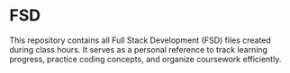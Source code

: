 # FSD
This repository contains all Full Stack Development (FSD) files created during class hours. It serves as a personal reference to track learning progress, practice coding concepts, and organize coursework efficiently.
